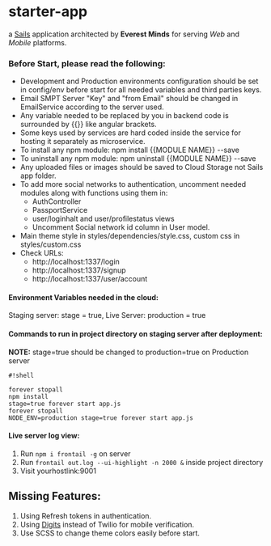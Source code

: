 # starter-app

a [Sails](http://sailsjs.org) application architected by **Everest Minds** for serving *Web* and *Mobile* platforms.

### Before Start, please read the following: ###

* Development and Production environments configuration should be set in config/env before start for all needed variables and third parties keys.
* Email SMPT Server "Key" and "from Email" should be changed in EmailService according to the server used.
* Any variable needed to be replaced by you in backend code is surrounded by {{}} like angular brackets.
* Some keys used by services are hard coded inside the service for hosting it separately as microservice.
* To install any npm module: npm install {{MODULE NAME}} --save
* To uninstall any npm module: npm uninstall {{MODULE NAME}} --save
* Any uploaded files or images should be saved to Cloud Storage not Sails app folder.
* To add more social networks to authentication, uncomment needed modules along with functions using them in:
    * AuthController
    * PassportService
    * user/loginhalt and user/profilestatus views
    * Uncomment Social network id column in User model.
* Main theme style in styles/dependencies/style.css, custom css in styles/custom.css
* Check URLs:
    * http://localhost:1337/login
    * http://localhost:1337/signup
    * http://localhost:1337/user/account

#### Environment Variables needed in the cloud: ####

Staging server: stage = true,
Live Server: production = true

#### Commands to run in project directory on staging server after deployment: ####
**NOTE:** stage=true should be changed to production=true on Production server

```
#!shell

forever stopall
npm install
stage=true forever start app.js
forever stopall
NODE_ENV=production stage=true forever start app.js
```

#### Live server log view: ####

1. Run ```npm i frontail -g``` on server
2. Run ```frontail out.log --ui-highlight -n 2000 &``` inside project directory
3. Visit yourhostlink:9001

## Missing Features: ##

1. Using Refresh tokens in authentication.
2. Using [Digits](https://get.digits.com/) instead of Twilio for mobile verification.
3. Use SCSS to change theme colors easily before start.

